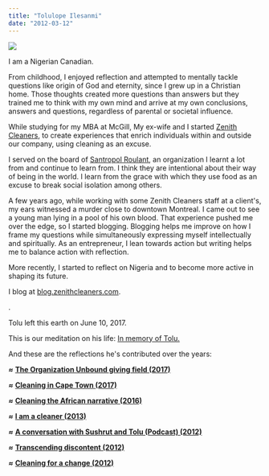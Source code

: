 ```yaml
---
title: "Tolulope Ilesanmi"
date: "2012-03-12"
---
```


[![](https://organizationunbound.org/wp-content/uploads/2012/03/Toluportrait-200x300.jpg)](https://organizationunbound.org/wp-content/uploads/2012/03/Toluportrait.jpg)

I am a Nigerian Canadian.

From childhood, I enjoyed reflection and attempted to mentally tackle questions like origin of God and eternity, since I grew up in a Christian home. Those thoughts created more questions than answers but they trained me to think with my own mind and arrive at my own conclusions, answers and questions, regardless of parental or societal influence.

While studying for my MBA at McGill, My ex-wife and I started [Zenith Cleaners](http://www.zenithcleaners.com/), to create experiences that enrich individuals within and outside our company, using cleaning as an excuse.

I served on the board of [Santropol Roulant](http://santropolroulant.org/site/), an organization I learnt a lot from and continue to learn from. I think they are intentional about their way of being in the world. I learn from the grace with which they use food as an excuse to break social isolation among others.

A few years ago, while working with some Zenith Cleaners staff at a client's, my ears witnessed a murder close to downtown Montreal. I came out to see a young man lying in a pool of his own blood. That experience pushed me over the edge, so I started blogging. Blogging helps me improve on how I frame my questions while simultaneously expressing myself intellectually and spiritually. As an entrepreneur, I lean towards action but writing helps me to balance action with reflection.

More recently, I started to reflect on Nigeria and to become more active in shaping its future.

I blog at [blog.zenithcleaners.com](http://zenithcleaners.com/blogs/).

.

Tolu left this earth on June 10, 2017.

This is our meditation on his life: [In memory of Tolu.](https://organizationunbound.org/expressive-change/in-memory-of-tolu/) 

And these are the reflections he's contributed over the years: 

_**≈**_ [**The Organization Unbound giving field (2017)**](https://organizationunbound.org/expressive-change/the-organization-unbound-giving-field/)

_**≈**_ [**Cleaning in Cape Town (2017)**](https://organizationunbound.org/expressive-change/cleaning-in-cape-town/)

_**≈**_ **[Cleaning the African narrative (2016)](https://organizationunbound.org/expressive-change/cleaning-the-african-narrative/)**

_**≈**_ **[I am a cleaner (2013)](https://organizationunbound.org/expressive-change/i-am-a-cleaner/)**

_**≈**_ **[A conversation with Sushrut and Tolu (Podcast) (2012)](https://organizationunbound.org/expressive-change/podcast-a-conversation-with-sushrut-and-tolu/)**

_**≈**_ **[Transcending discontent (2012)](https://organizationunbound.org/transcending-discontent-by-tolulope-ilesanmi)**

_**≈**_ ****[Cleaning for a change (2012)](https://organizationunbound.org/expressive-change/cleaning-for-a-change/)****

